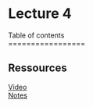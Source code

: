 # Lecture 4

Table of contents
<br>\=================

## Ressources 

[Video](https://youtu.be/AcWIE9qazLI) <br>
[Notes](https://cs50.harvard.edu/x/2023/notes/4/)

